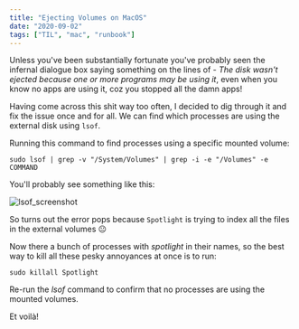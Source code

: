 ```yaml
---
title: "Ejecting Volumes on MacOS"
date: "2020-09-02"
tags: ["TIL", "mac", "runbook"]
---
```


Unless you've been substantially fortunate you've probably seen the infernal dialogue box saying something on the lines of - _The disk wasn't ejected because one or more programs may be using it_, even when you know no apps are using it, coz you stopped all the damn apps!

Having come across this shit way too often, I decided to dig through it and fix the issue once and for all. We can find which processes are using the external disk using `lsof`.

Running this command to find processes using a specific mounted volume:

```
sudo lsof | grep -v "/System/Volumes" | grep -i -e "/Volumes" -e COMMAND
```

You'll probably see something like this:

![lsof_screenshot](/images/lsof.png)

So turns out the error pops because `Spotlight` is trying to index all the files in the external volumes 😐

Now there a bunch of processes with _spotlight_ in their names, so the best way to kill all these pesky annoyances at once is to run:

```
sudo killall Spotlight
```

Re-run the _lsof_ command to confirm that no processes are using the mounted volumes.

Et voilà!
